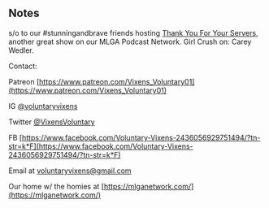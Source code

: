 ## Notes

s/o to our #stunningandbrave friends hosting [Thank You For Your Servers](https://thankyouforyourservers.com), another great show on our MLGA Podcast Network.
Girl Crush on: Carey Wedler.

Contact:

Patreon [https://www.patreon.com/Vixens_Voluntary01](https://www.patreon.com/Vixens_Voluntary01)

IG [@voluntaryvixens](https://www.instagram.com/voluntaryvixens/)

Twitter [@VixensVoluntary](https://twitter.com/VixensVoluntary)

FB [https://www.facebook.com/Voluntary-Vixens-2436056929751494/?tn-str=k*F](https://www.facebook.com/Voluntary-Vixens-2436056929751494/?tn-str=k*F)

Email at [voluntaryvixens@gmail.com](mailto:voluntaryvixens@gmail.com)

Our home w/ the homies at [https://mlganetwork.com/](https://mlganetwork.com/)
